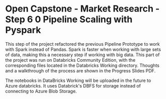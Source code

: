 # Open Capstone - Market Research - Step 6 0 Pipeline Scaling with Pyspark

This step of the project refactored the previous Pipeline Prototype to work with Spark instead of Pandas. Spark is faster when working with large sets of data, making this a necessary step if working with big data. This part of the project was run on Databricks Community Edition, with the corresponding files located in the Databricks Working directory. Thoughts and a walkthrough of the process are shown in the Progress Slides PDF.

The notebooks in DataBricks Working will be uploaded in the future to Azure databricks. It uses Databrick's DBFS for storage instead of connecting to Azure Blob Storage. 

